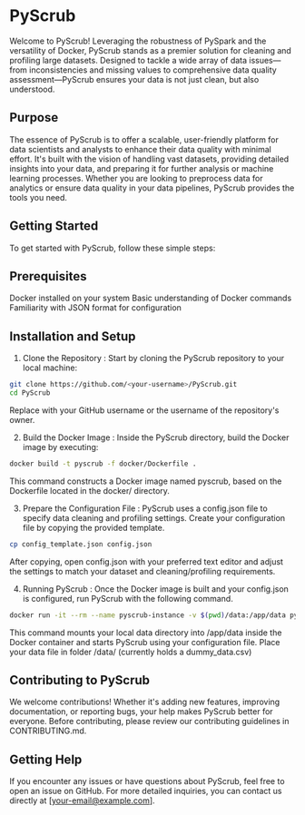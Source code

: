 # PyScrub
Welcome to PyScrub! Leveraging the robustness of PySpark and the versatility of Docker, PyScrub stands as a premier solution for cleaning and profiling large datasets. Designed to tackle a wide array of data issues—from inconsistencies and missing values to comprehensive data quality assessment—PyScrub ensures your data is not just clean, but also understood.

## Purpose
The essence of PyScrub is to offer a scalable, user-friendly platform for data scientists and analysts to enhance their data quality with minimal effort. It's built with the vision of handling vast datasets, providing detailed insights into your data, and preparing it for further analysis or machine learning processes. Whether you are looking to preprocess data for analytics or ensure data quality in your data pipelines, PyScrub provides the tools you need.

## Getting Started
To get started with PyScrub, follow these simple steps:

## Prerequisites
Docker installed on your system
Basic understanding of Docker commands
Familiarity with JSON format for configuration

## Installation and Setup

1. Clone the Repository : Start by cloning the PyScrub repository to your local machine:

```sh
git clone https://github.com/<your-username>/PyScrub.git
cd PyScrub
```
Replace <your-username> with your GitHub username or the username of the repository's owner.

2. Build the Docker Image : Inside the PyScrub directory, build the Docker image by executing:

```sh
docker build -t pyscrub -f docker/Dockerfile .
```
This command constructs a Docker image named pyscrub, based on the Dockerfile located in the docker/ directory.

3. Prepare the Configuration File : PyScrub uses a config.json file to specify data cleaning and profiling settings. Create your configuration file by copying the provided template. 

```sh
cp config_template.json config.json
```
After copying, open config.json with your preferred text editor and adjust the settings to match your dataset and cleaning/profiling requirements.

4. Running PyScrub : Once the Docker image is built and your config.json is configured, run PyScrub with the following command.

```sh
docker run -it --rm --name pyscrub-instance -v $(pwd)/data:/app/data pyscrub python app.py config.json
```
This command mounts your local data directory into /app/data inside the Docker container and starts PyScrub using your configuration file. Place your data file in folder /data/ (currently holds a dummy_data.csv)

## Contributing to PyScrub
We welcome contributions! Whether it's adding new features, improving documentation, or reporting bugs, your help makes PyScrub better for everyone. Before contributing, please review our contributing guidelines in CONTRIBUTING.md.

## Getting Help
If you encounter any issues or have questions about PyScrub, feel free to open an issue on GitHub. For more detailed inquiries, you can contact us directly at [your-email@example.com].